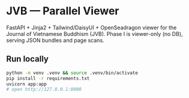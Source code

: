 # JVB — Parallel Viewer

FastAPI + Jinja2 + Tailwind/DaisyUI + OpenSeadragon viewer for the Journal of Vietnamese Buddhism (JVB).
Phase I is viewer-only (no DB), serving JSON bundles and page scans.

## Run locally

```bash
python -m venv .venv && source .venv/bin/activate
pip install -r requirements.txt
uvicorn app:app 
# open http://127.0.0.1:8000
